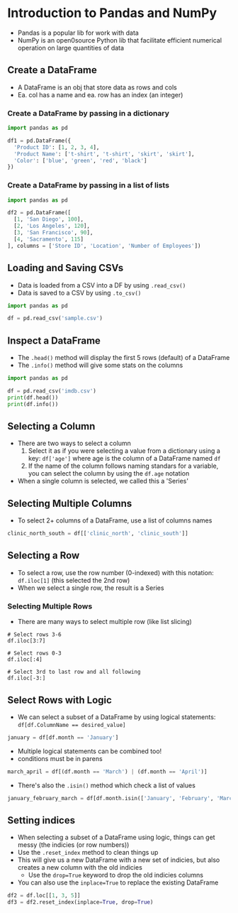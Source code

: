 # Introduction to Pandas and NumPy

- Pandas is a popular lib for work with data
- NumPy is an open0source Python lib that facilitate efficient numerical operation on large quantities of data

## Create a DataFrame

- A DataFrame is an obj that store data as rows and cols
- Ea. col has a name and ea. row has an index (an integer)

### Create a DataFrame by passing in a dictionary

```python
import pandas as pd

df1 = pd.DataFrame({
  'Product ID': [1, 2, 3, 4],
  'Product Name': ['t-shirt', 't-shirt', 'skirt', 'skirt'],
  'Color': ['blue', 'green', 'red', 'black']
})
```

### Create a DataFrame by passing in a list of lists

```python
import pandas as pd

df2 = pd.DataFrame([
  [1, 'San Diego', 100],
  [2, 'Los Angeles', 120],
  [3, 'San Francisco', 90],
  [4, 'Sacramento', 115]
], columns = ['Store ID', 'Location', 'Number of Employees'])
```

## Loading and Saving CSVs

- Data is loaded from a CSV into a DF by using `.read_csv()`
- Data is saved to a CSV by using `.to_csv()`

```python
import pandas as pd

df = pd.read_csv('sample.csv')
```

## Inspect a DataFrame

- The `.head()` method will display the first 5 rows (default) of a DataFrame
- The `.info()` method will give some stats on the columns

```python
import pandas as pd

df = pd.read_csv('imdb.csv')
print(df.head())
print(df.info())
```

## Selecting a Column

- There are two ways to select a column 
  1. Select it as if you were selecting a value from a dictionary using a key: `df['age']` where age is the column of a DataFrame named `df`
  1. If the name of the column follows naming standars for a variable, you can select the column by using the `df.age` notation
- When a single column is selected, we called this a 'Series'

## Selecting Multiple Columns

- To select 2+ columns of a DataFrame, use a list of columns names

```python
clinic_north_south = df[['clinic_north', 'clinic_south']]
```

## Selecting a Row

- To select a row, use the row number (0-indexed) with this notation: `df.iloc[1]` (this selected the 2nd row)
- When we select a single row, the result is a Series

### Selecting Multiple Rows

- There are many ways to select multiple row (like list slicing)

```pyhton
# Select rows 3-6
df.iloc[3:7]

# Select rows 0-3
df.iloc[:4]

# Select 3rd to last row and all following
df.iloc[-3:]
```

## Select Rows with Logic

- We can select a subset of a DataFrame by using logical statements: `df[df.ColumnName == desired_value]`

```python
january = df[df.month == 'January']
```

- Multiple logical statements can be combined too!
- conditions must be in parens

```python
march_april = df[(df.month == 'March') | (df.month == 'April')]
```

- There's also the `.isin()` method which check a list of values

```python
january_february_march = df[df.month.isin(['January', 'February', 'March'])]
```

## Setting indices

- When selecting a subset of a DataFrame using logic, things can get messy (the indicies (or row numbers))
- Use the `.reset_index` method to clean things up
- This will give us a new DataFrame with a new set of indicies, but also creates a new column with the old indicies
  - Use the `drop=True` keyword to drop the old indicies columns
- You can also use the `inplace=True` to replace the existing DataFrame

```python
df2 = df.loc[[1, 3, 5]]
df3 = df2.reset_index(inplace=True, drop=True)
```
